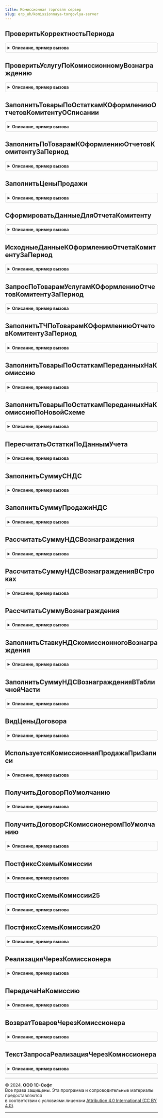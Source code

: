 ```yaml
---
title: Комиссионная торговля сервер
slug: erp_uh/komissionnaya-torgovlya-server
---
```



## ПроверитьКорректностьПериода
<details style="margin: 1em 0; padding: 0.5em; border: 1px solid #ccc; border-radius: 6px;">

<summary style="font-weight: bold; cursor: pointer;">Описание, пример вызова</summary>

```bsl

// Процедура проверяет правильность заполнения начала и конца периода.
//
// Параметры:
//	ДокументОбъект - ДокументОбъект - Текущий документ
//	Отказ - Булево - Признак отказа от продолжения работы.
//
Процедура ПроверитьКорректностьПериода(ДокументОбъект, Отказ) Экспорт
```

Пример вызова
```bsl
КомиссионнаяТорговляСервер.ПроверитьКорректностьПериода(ДокументОбъект, Отказ) 
```
</details>

## ПроверитьУслугуПоКомиссионномуВознаграждению
<details style="margin: 1em 0; padding: 0.5em; border: 1px solid #ccc; border-radius: 6px;">

<summary style="font-weight: bold; cursor: pointer;">Описание, пример вызова</summary>

```bsl

// Процедура проверяет корректность указания услуги по комиссионному вознаграждению.
//
// Параметры:
//	ДокументОбъект - ДокументОбъект - Текущий документ
//	Отказ - Булево - Признак отказа от продолжения работы.
//
Процедура ПроверитьУслугуПоКомиссионномуВознаграждению(ДокументОбъект, Отказ) Экспорт
```

Пример вызова
```bsl
КомиссионнаяТорговляСервер.ПроверитьУслугуПоКомиссионномуВознаграждению(ДокументОбъект, Отказ) 
```
</details>

## ЗаполнитьТоварыПоОстаткамКОформлениюОтчетовКомитентуОСписании
<details style="margin: 1em 0; padding: 0.5em; border: 1px solid #ccc; border-radius: 6px;">

<summary style="font-weight: bold; cursor: pointer;">Описание, пример вызова</summary>

```bsl

// Процедура заполнения документа по остаткам товаров к оформлению отчетов комитенту о списании.
//
// Параметры:
//	Объект - ДанныеФормыКоллекция - объект, в котором осуществляется заполнение.
//	ЕстьНомерГТД - Булево - признак наличия в таблице объекта колонки 'НомерГТД'. Значение по умолчанию Ложь.
//
Процедура ЗаполнитьТоварыПоОстаткамКОформлениюОтчетовКомитентуОСписании(Объект, ЕстьНомерГТД = Ложь) Экспорт
```

Пример вызова
```bsl
КомиссионнаяТорговляСервер.ЗаполнитьТоварыПоОстаткамКОформлениюОтчетовКомитентуОСписании(Объект, ЕстьНомерГТД);
```
</details>

## ЗаполнитьПоТоварамКОформлениюОтчетовКомитентуЗаПериод
<details style="margin: 1em 0; padding: 0.5em; border: 1px solid #ccc; border-radius: 6px;">

<summary style="font-weight: bold; cursor: pointer;">Описание, пример вызова</summary>

```bsl

// Процедура заполнения документа по результатам продаж за период товаров к оформлению отчетов комитенту.
//
// Параметры:
//	Объект - ДанныеФормыКоллекция - объект, в котором осуществляется заполнение.
//	НачалоПериода - Дата - дата начала заполнения.
//	КонецПериода - Дата - дата окончания заполнения.
//	ЕстьНомерГТД - Булево - признак наличия в таблице объекта колонки 'НомерГТД'. Значение по умолчанию Ложь.
//	ИспользоватьНоменклатуруПартнера - Булево - признак наличия в таблице объекта колонки 'НоменклатураПартнера'.
//										Значение по умолчанию Ложь.
//
Процедура ЗаполнитьПоТоварамКОформлениюОтчетовКомитентуЗаПериод(Объект, Экспорт
```

Пример вызова
```bsl
КомиссионнаяТорговляСервер.ЗаполнитьПоТоварамКОформлениюОтчетовКомитентуЗаПериод(Объект, );
```
</details>

## ЗаполнитьЦеныПродажи
<details style="margin: 1em 0; padding: 0.5em; border: 1px solid #ccc; border-radius: 6px;">

<summary style="font-weight: bold; cursor: pointer;">Описание, пример вызова</summary>

```bsl

// Заполнят цену продажи по данным документа.
//
// Параметры:
//	Объект - ДанныеФормыСтруктура - данные документа
//
Процедура ЗаполнитьЦеныПродажи(Объект) Экспорт
```

Пример вызова
```bsl
КомиссионнаяТорговляСервер.ЗаполнитьЦеныПродажи(Объект) 
```
</details>

## СформироватьДанныеДляОтчетаКомитенту
<details style="margin: 1em 0; padding: 0.5em; border: 1px solid #ccc; border-radius: 6px;">

<summary style="font-weight: bold; cursor: pointer;">Описание, пример вызова</summary>

```bsl


// Пересчитывает суммы документов реализаций
// и Формирует временнуы таблицц "ТоварыКОформлению" и "УслугиКОформлению" по результатам продаж комиссионных товаров за период.
//
// Параметры:
//	СтруктураПараметров - Структура - параметры запроса.
//	МенеджерВременныхТаблиц - МенеджерВременныхТаблиц - менеджер временных таблиц, хранящий результат запроса.
//
Процедура СформироватьДанныеДляОтчетаКомитенту(СтруктураПараметров, МенеджерВременныхТаблиц) Экспорт
```

Пример вызова
```bsl
КомиссионнаяТорговляСервер.СформироватьДанныеДляОтчетаКомитенту(СтруктураПараметров, МенеджерВременныхТаблиц) 
```
</details>

## ИсходныеДанныеКОформлениюОтчетаКомитентуЗаПериод
<details style="margin: 1em 0; padding: 0.5em; border: 1px solid #ccc; border-radius: 6px;">

<summary style="font-weight: bold; cursor: pointer;">Описание, пример вызова</summary>

```bsl

// Формирует временные таблицы для последующего получения данных по данным для отчета комитенту.
// "ВтОтбор"                  - исходные параметры
// "ВтВидыЗапасов"            - используемые виды запасов
// "ВтТоварыКОформлениюОтбор" - данные по проданным товарам комитента за период
// "ДокументыРеализацииТоваровУслуг" - данные по документам реализаций комиссионных товаров и услуг.
// Параметры:
//	СтруктураПараметров - Структура - параметры запроса.
//	МенеджерВременныхТаблиц - МенеджерВременныхТаблиц - менеджер временных таблиц, хранящий результат запроса.
//
Процедура ИсходныеДанныеКОформлениюОтчетаКомитентуЗаПериод(СтруктураПараметров, МенеджерВременныхТаблиц) Экспорт
```

Пример вызова
```bsl
КомиссионнаяТорговляСервер.ИсходныеДанныеКОформлениюОтчетаКомитентуЗаПериод(СтруктураПараметров, МенеджерВременныхТаблиц) 
```
</details>

## ЗапросПоТоварамУслугамКОформлениюОтчетовКомитентуЗаПериод
<details style="margin: 1em 0; padding: 0.5em; border: 1px solid #ccc; border-radius: 6px;">

<summary style="font-weight: bold; cursor: pointer;">Описание, пример вызова</summary>

```bsl


// Формирует временнуы таблицц "ТоварыУслугиКОформлению" по результатам продаж комиссионных товаров за период.
//
// Параметры:
//	СтруктураПараметров - Структура - параметры запроса.
//	МенеджерВременныхТаблиц - МенеджерВременныхТаблиц - менеджер временных таблиц, хранящий результат запроса.
//
Процедура ЗапросПоТоварамУслугамКОформлениюОтчетовКомитентуЗаПериод(СтруктураПараметров, МенеджерВременныхТаблиц) Экспорт
```

Пример вызова
```bsl
КомиссионнаяТорговляСервер.ЗапросПоТоварамУслугамКОформлениюОтчетовКомитентуЗаПериод(СтруктураПараметров, МенеджерВременныхТаблиц) 
```
</details>

## ЗаполнитьТЧПоТоварамКОформлениюОтчетовКомитентуЗаПериод
<details style="margin: 1em 0; padding: 0.5em; border: 1px solid #ccc; border-radius: 6px;">

<summary style="font-weight: bold; cursor: pointer;">Описание, пример вызова</summary>

```bsl

// Заполняет табличную часть объекта по данным временной таблицы "ТоварыКОформлению".
//
// Параметры:
//	ТабличнаяЧасть - ТабличнаяЧасть - табличная часть объекта для заполнения.
//	РезультатЗапроса - РезультатЗапроса - результат запроса, по данным которого необходимо заполнить таблицу объекта.
//	ПараметрыЗаполнения - Структура - параметры заполнения табличной части, которые содержат следующие значения:
//					* Дата - Дата - дата документа.
//					* Организация - СправочникСсылка.Организации - организация документа.
//					* НалогообложениеНДС - ПеречислениеСсылка.ТипыНалогообложенияНДС - налогообложение НДС документа.
//
Процедура ЗаполнитьТЧПоТоварамКОформлениюОтчетовКомитентуЗаПериод(ТабличнаяЧасть, Экспорт
```

Пример вызова
```bsl
КомиссионнаяТорговляСервер.ЗаполнитьТЧПоТоварамКОформлениюОтчетовКомитентуЗаПериод(ТабличнаяЧасть, );
```
</details>

## ЗаполнитьТоварыПоОстаткамПереданныхНаКомиссию
<details style="margin: 1em 0; padding: 0.5em; border: 1px solid #ccc; border-radius: 6px;">

<summary style="font-weight: bold; cursor: pointer;">Описание, пример вызова</summary>

```bsl

// Процедура заполнения документа по остаткам товаров переданных на комиссию
//
// Параметры:
//	Объект - ДокументОбъект - Текущий документ
//	КонецПериода - Дата - Дата заполнения
//	ЕстьСуммаПродажи - Булево - В документе есть данные о сумме продажи.
//
Процедура ЗаполнитьТоварыПоОстаткамПереданныхНаКомиссию(Объект, КонецПериода, ЕстьСуммаПродажи) Экспорт
```

Пример вызова
```bsl
КомиссионнаяТорговляСервер.ЗаполнитьТоварыПоОстаткамПереданныхНаКомиссию(Объект, КонецПериода, ЕстьСуммаПродажи) 
```
</details>

## ЗаполнитьТоварыПоОстаткамПереданныхНаКомиссиюПоНовойСхеме
<details style="margin: 1em 0; padding: 0.5em; border: 1px solid #ccc; border-radius: 6px;">

<summary style="font-weight: bold; cursor: pointer;">Описание, пример вызова</summary>

```bsl

// Процедура заполнения документа по остаткам товаров переданных на комиссию
//
// Параметры:
//	Объект - ДокументОбъект - Текущий документ
//	ОтчетКомиссионера - Булево
//
Процедура ЗаполнитьТоварыПоОстаткамПереданныхНаКомиссиюПоНовойСхеме(Объект, ОтчетКомиссионера = Истина) Экспорт
```

Пример вызова
```bsl
КомиссионнаяТорговляСервер.ЗаполнитьТоварыПоОстаткамПереданныхНаКомиссиюПоНовойСхеме(Объект, ОтчетКомиссионера);
```
</details>

## ПересчитатьОстаткиПоДаннымУчета
<details style="margin: 1em 0; padding: 0.5em; border: 1px solid #ccc; border-radius: 6px;">

<summary style="font-weight: bold; cursor: pointer;">Описание, пример вызова</summary>

```bsl

// Процедура заполнения колонки документа по данным учета.
//
// Параметры:
//	Объект - ДокументОбъект - Текущий документ
//	КонецПериода - Дата - Дата заполнения
//	ЕстьСуммаПродажи - Булево - В документе есть данные о сумме продажи
//	РассчитыватьВознаграждение - Булево - Признак необходимости расчета комиссионного вознаграждения.
//	НомерСтроки - Неопределено, Число -
//
Процедура ПересчитатьОстаткиПоДаннымУчета(Объект, КонецПериода, ЕстьСуммаПродажи, РассчитыватьВознаграждение = Ложь, НомерСтроки  = Неопределено) Экспорт
```

Пример вызова
```bsl
КомиссионнаяТорговляСервер.ПересчитатьОстаткиПоДаннымУчета(Объект, КонецПериода, ЕстьСуммаПродажи, РассчитыватьВознаграждение, НомерСтроки);
```
</details>

## ЗаполнитьСуммуСНДС
<details style="margin: 1em 0; padding: 0.5em; border: 1px solid #ccc; border-radius: 6px;">

<summary style="font-weight: bold; cursor: pointer;">Описание, пример вызова</summary>

```bsl

// Процедура заполняет сумму с НДС в строках табличной части "Товары".
//
// Параметры:
//  Товары - ДанныеФормыКоллекция - таблица, в которой необходимо заполнить поле СуммаСНДС.
//  ЦенаВключаетНДС - Булево - признак включения НДС в цену.
//
Процедура ЗаполнитьСуммуСНДС(Товары, ЦенаВключаетНДС) Экспорт
```

Пример вызова
```bsl
КомиссионнаяТорговляСервер.ЗаполнитьСуммуСНДС(Товары, ЦенаВключаетНДС) 
```
</details>

## ЗаполнитьСуммуПродажиНДС
<details style="margin: 1em 0; padding: 0.5em; border: 1px solid #ccc; border-radius: 6px;">

<summary style="font-weight: bold; cursor: pointer;">Описание, пример вызова</summary>

```bsl

// Процедура заполняет сумму НДС продажи в строках табличной части "Товары".
//
// Параметры:
//  Товары - ДанныеФормыКоллекция - таблица, в которой необходимо заполнить поле СуммаПродажиНДС.
//
Процедура ЗаполнитьСуммуПродажиНДС(Товары) Экспорт
```

Пример вызова
```bsl
КомиссионнаяТорговляСервер.ЗаполнитьСуммуПродажиНДС(Товары) 
```
</details>

## РассчитатьСуммуНДСВознаграждения
<details style="margin: 1em 0; padding: 0.5em; border: 1px solid #ccc; border-radius: 6px;">

<summary style="font-weight: bold; cursor: pointer;">Описание, пример вызова</summary>

```bsl

// Процедура рассчитывает комиссионное вознаграждение.
//
// Параметры:
//	Объект - ДанныеФормыСтруктура, ДанныеФормыЭлементКоллекции - Текущий документ или текущая строка.
//	ПроцентНДС - Число - Процент НДС.
//
Процедура РассчитатьСуммуНДСВознаграждения(Объект, ПроцентНДС) Экспорт
```

Пример вызова
```bsl
КомиссионнаяТорговляСервер.РассчитатьСуммуНДСВознаграждения(Объект, ПроцентНДС) 
```
</details>

## РассчитатьСуммуНДСВознагражденияВСтроках
<details style="margin: 1em 0; padding: 0.5em; border: 1px solid #ccc; border-radius: 6px;">

<summary style="font-weight: bold; cursor: pointer;">Описание, пример вызова</summary>

```bsl

// Процедура рассчитывает комиссионное вознаграждение построчно.
//
// Параметры:
//	Объект - ДанныеФормыСтруктура - Текущий документ.
//	ПроцентНДС - Число - Процент НДС.
//
Процедура РассчитатьСуммуНДСВознагражденияВСтроках(Объект, ПроцентНДС) Экспорт
```

Пример вызова
```bsl
КомиссионнаяТорговляСервер.РассчитатьСуммуНДСВознагражденияВСтроках(Объект, ПроцентНДС) 
```
</details>

## РассчитатьСуммуВознаграждения
<details style="margin: 1em 0; padding: 0.5em; border: 1px solid #ccc; border-radius: 6px;">

<summary style="font-weight: bold; cursor: pointer;">Описание, пример вызова</summary>

```bsl

// Процедура рассчитывает комиссионное вознаграждение.
//
// Параметры:
//  Объект - ДанныеФормыКоллекция - объект, в котором осуществляется расчет.
//  КолонкаСуммы - Строка - имя колонки с суммой номенклатуры, для которой происходит расчет вознаграждения.
//  ЕстьСуммаНДСВСтроке - Булево - признак, что расчет суммы НДС вознаграждения происходит построчно.
//
Процедура РассчитатьСуммуВознаграждения(Объект, КолонкаСуммы = "СуммаПродажи", ЕстьСуммаНДСВСтроке = Ложь) Экспорт
```

Пример вызова
```bsl
КомиссионнаяТорговляСервер.РассчитатьСуммуВознаграждения(Объект, КолонкаСуммы, ЕстьСуммаНДСВСтроке);
```
</details>

## ЗаполнитьСтавкуНДСкомиссионногоВознаграждения
<details style="margin: 1em 0; padding: 0.5em; border: 1px solid #ccc; border-radius: 6px;">

<summary style="font-weight: bold; cursor: pointer;">Описание, пример вызова</summary>

```bsl

// Процедура заполняет ставку НДС для комиссионного вознаграждения.
//
// Параметры:
//	Объект - ДанныеФормыСтруктура - Текущий документ
//	ПроцентНДС - Число - Процент НДС.
//  ЕстьСуммаНДСВСтроке - Булево - признак, что расчет суммы НДС вознаграждения происходит построчно.
//
Процедура ЗаполнитьСтавкуНДСкомиссионногоВознаграждения(Объект, ПроцентНДС = 0, ЕстьСуммаНДСВСтроке = Ложь) Экспорт
```

Пример вызова
```bsl
КомиссионнаяТорговляСервер.ЗаполнитьСтавкуНДСкомиссионногоВознаграждения(Объект, ПроцентНДС, ЕстьСуммаНДСВСтроке);
```
</details>

## ЗаполнитьСуммуНДСВознагражденияВТабличнойЧасти
<details style="margin: 1em 0; padding: 0.5em; border: 1px solid #ccc; border-radius: 6px;">

<summary style="font-weight: bold; cursor: pointer;">Описание, пример вызова</summary>

```bsl

// Процедура заполняет сумму НДС комиссионного вознаграждения в табличной части документа.
//
// Параметры:
//  Товары - ТабличнаяЧасть - таблица, в которой осуществляется заполнение.
//  СуммаНДСВознаграждения - Число - сумма НДС вознаграждения.
//
Процедура ЗаполнитьСуммуНДСВознагражденияВТабличнойЧасти(Товары, Знач СуммаНДСВознаграждения) Экспорт
```

Пример вызова
```bsl
КомиссионнаяТорговляСервер.ЗаполнитьСуммуНДСВознагражденияВТабличнойЧасти(Товары, СуммаНДСВознаграждения) 
```
</details>

## ВидЦеныДоговора
<details style="margin: 1em 0; padding: 0.5em; border: 1px solid #ccc; border-radius: 6px;">

<summary style="font-weight: bold; cursor: pointer;">Описание, пример вызова</summary>

```bsl

// Функция возвращает вид цены из договора комиссионных продаж
//
// Параметры:
//  Договор     - СправочникСсылка.ДоговорыКонтрагентов - договор с комиссионером
//  ТипВидаЦены - Булево - "Истина" для получения учетного вида цены, "Ложь" для получения вида цены продажи
//
// Возвращаемое значение:
//   СправочникСсылка.ВидыЦен - СправочникСсылка.ВидыЦен - вид цены, указанный в договоре
//
Функция ВидЦеныДоговора(Договор, ТипВидаЦены) Экспорт
```

Пример вызова
```bsl
Результат = КомиссионнаяТорговляСервер.ВидЦеныДоговора(Договор, ТипВидаЦены) 
```
</details>

## ИспользуетсяКомиссионнаяПродажаПриЗаписи
<details style="margin: 1em 0; padding: 0.5em; border: 1px solid #ccc; border-radius: 6px;">

<summary style="font-weight: bold; cursor: pointer;">Описание, пример вызова</summary>

```bsl

Процедура ИспользуетсяКомиссионнаяПродажаПриЗаписи(Источник, Отказ) Экспорт
```

Пример вызова
```bsl
КомиссионнаяТорговляСервер.ИспользуетсяКомиссионнаяПродажаПриЗаписи(Источник, Отказ) 
```
</details>

## ПолучитьДоговорПоУмолчанию
<details style="margin: 1em 0; padding: 0.5em; border: 1px solid #ccc; border-radius: 6px;">

<summary style="font-weight: bold; cursor: pointer;">Описание, пример вызова</summary>

```bsl

// Выполняет поиск действующего договора с конечным клиентом по заданным реквизитам.
// Если найден один действующий договор, возвращает ссылку на него, в противном случае - пустую ссылку.
//
// Параметры:
//   Объект                  - ДокументОбъект - Объект, из которого будут взяты основные параметры для поиска.
//   ХозяйственныеОперации   - ПеречислениеСсылка.ХозяйственныеОперации, Массив Из ПеречислениеСсылка.ХозяйственныеОперации - Одна или несколько хозяйственных
//                             операций (тип договора).
//
// Возвращаемое значение:
//   СправочникСсылка.ДоговорыКонтрагентов  - договор контрагента по умолчанию.
//
Функция ПолучитьДоговорПоУмолчанию( Экспорт
```

Пример вызова
```bsl
Результат = КомиссионнаяТорговляСервер.ПолучитьДоговорПоУмолчанию();
```
</details>

## ПолучитьДоговорСКомиссионеромПоУмолчанию
<details style="margin: 1em 0; padding: 0.5em; border: 1px solid #ccc; border-radius: 6px;">

<summary style="font-weight: bold; cursor: pointer;">Описание, пример вызова</summary>

```bsl

// Выполняет поиск действующего договора с комиссионером по заданным реквизитам.
// Если найден один действующий договор, возвращает ссылку на него, в противном случае - пустую ссылку.
//
// Параметры:
//   Объект - СправочникОбъект.ДоговорыКонтрагентов - Объект, из которого будут взяты основные параметры для поиска.
//
// Возвращаемое значение:
//   СправочникСсылка.ДоговорыКонтрагентов  - договор контрагента по умолчанию.
//
Функция ПолучитьДоговорСКомиссионеромПоУмолчанию(Объект) Экспорт
```

Пример вызова
```bsl
Результат = КомиссионнаяТорговляСервер.ПолучитьДоговорСКомиссионеромПоУмолчанию(Объект) 
```
</details>

## ПостфиксСхемыКомиссии
<details style="margin: 1em 0; padding: 0.5em; border: 1px solid #ccc; border-radius: 6px;">

<summary style="font-weight: bold; cursor: pointer;">Описание, пример вызова</summary>

```bsl

//Функция возвращает версию комиссии, который может использовать документ
//
// Параметры:
//  Идентификатор - СправочникСсылка.ИдентификаторыОбъектовМетаданных - идентификатор документа
//
// Возвращаемое значение:
//  Строка - версии комиссии
//
Функция ПостфиксСхемыКомиссии(Идентификатор = "") Экспорт
```

Пример вызова
```bsl
Результат = КомиссионнаяТорговляСервер.ПостфиксСхемыКомиссии(Идентификатор);
```
</details>

## ПостфиксСхемыКомиссии25
<details style="margin: 1em 0; padding: 0.5em; border: 1px solid #ccc; border-radius: 6px;">

<summary style="font-weight: bold; cursor: pointer;">Описание, пример вызова</summary>

```bsl

//Функция возвращает представление постфикса для схемы комиссии версии 2.5/11.5
//
// Возвращаемое значение:
//  Строка - версии комиссии
//
Функция ПостфиксСхемыКомиссии25() Экспорт
```

Пример вызова
```bsl
Результат = КомиссионнаяТорговляСервер.ПостфиксСхемыКомиссии25() 
```
</details>

## ПостфиксСхемыКомиссии20
<details style="margin: 1em 0; padding: 0.5em; border: 1px solid #ccc; border-radius: 6px;">

<summary style="font-weight: bold; cursor: pointer;">Описание, пример вызова</summary>

```bsl

//Функция возвращает представление постфикса для схемы комиссии версии 2.0/11.0
//
// Возвращаемое значение:
//  Строка - версии комиссии
//
Функция ПостфиксСхемыКомиссии20() Экспорт
```

Пример вызова
```bsl
Результат = КомиссионнаяТорговляСервер.ПостфиксСхемыКомиссии20() 
```
</details>

## РеализацияЧерезКомиссионера
<details style="margin: 1em 0; padding: 0.5em; border: 1px solid #ccc; border-radius: 6px;">

<summary style="font-weight: bold; cursor: pointer;">Описание, пример вызова</summary>

```bsl

// Определяет, относится ли хозяйственная операция к операциям реализации по схеме комиссионной торговли версии 2.5.
//
// Параметры:
//  ХозяйственнаяОперация - ПеречислениеСсылка.ХозяйственныеОперации
//
// Возвращаемое значение:
//  Булево
//
Функция РеализацияЧерезКомиссионера(ХозяйственнаяОперация) Экспорт
```

Пример вызова
```bsl
Результат = КомиссионнаяТорговляСервер.РеализацияЧерезКомиссионера(ХозяйственнаяОперация) 
```
</details>

## ПередачаНаКомиссию
<details style="margin: 1em 0; padding: 0.5em; border: 1px solid #ccc; border-radius: 6px;">

<summary style="font-weight: bold; cursor: pointer;">Описание, пример вызова</summary>

```bsl

// Определяет, относится ли хозяйственная операция к операции передачи на комиссию
//
// Параметры:
//  ХозяйственнаяОперация - ПеречислениеСсылка.ХозяйственныеОперации
//
// Возвращаемое значение:
//  Булево
//
Функция ПередачаНаКомиссию(ХозяйственнаяОперация) Экспорт
```

Пример вызова
```bsl
Результат = КомиссионнаяТорговляСервер.ПередачаНаКомиссию(ХозяйственнаяОперация) 
```
</details>

## ВозвратТоваровЧерезКомиссионера
<details style="margin: 1em 0; padding: 0.5em; border: 1px solid #ccc; border-radius: 6px;">

<summary style="font-weight: bold; cursor: pointer;">Описание, пример вызова</summary>

```bsl

// Определяет, относится ли хозяйственная операция к операциям возврата по схеме комиссионной торговли версии 2.5.
//
// Параметры:
//  ХозяйственнаяОперация - ПеречислениеСсылка.ХозяйственныеОперации
//
// Возвращаемое значение:
//  Булево
//
Функция ВозвратТоваровЧерезКомиссионера(ХозяйственнаяОперация) Экспорт
```

Пример вызова
```bsl
Результат = КомиссионнаяТорговляСервер.ВозвратТоваровЧерезКомиссионера(ХозяйственнаяОперация) 
```
</details>

## ТекстЗапросаРеализацияЧерезКомиссионера
<details style="margin: 1em 0; padding: 0.5em; border: 1px solid #ccc; border-radius: 6px;">

<summary style="font-weight: bold; cursor: pointer;">Описание, пример вызова</summary>

```bsl

// Возвращает текст для подстановки в запрос условий отбора по хозяйственным операциям реализации
// по схеме комиссионной торговли версии 2.5.
//
// Параметры:
//  ТекстЗапросаПереопределенияХозяйственнойОперации - Строка
//
// Возвращаемое значение:
//  Строка
//
Функция ТекстЗапросаРеализацияЧерезКомиссионера(ТекстЗапросаПереопределенияХозяйственнойОперации) Экспорт
```

Пример вызова
```bsl
Результат = КомиссионнаяТорговляСервер.ТекстЗапросаРеализацияЧерезКомиссионера(ТекстЗапросаПереопределенияХозяйственнойОперации) 
```
</details>

---

© 2024, **ООО 1С-Софт**  
Все права защищены. Эта программа и сопроводительные материалы предоставляются  
в соответствии с условиями лицензии [Attribution 4.0 International (CC BY 4.0)](https://creativecommons.org/licenses/by/4.0/legalcode).

---

